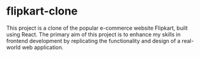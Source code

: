 # flipkart-clone
This project is a clone of the popular e-commerce website Flipkart, built using React. The primary aim of this project is to enhance my skills in frontend development by replicating the functionality and design of a real-world web application.
